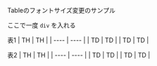 Tableのフォントサイズ変更のサンプル

<style>
.smalltable > table, .smalltable > th, .smalltable > td {
    font-size: 50%;
}
</style>

ここで一度 `div` を入れる
<div class="smalltable"> 

表1
|  TH  |  TH  |
| ---- | ---- |
|  TD  |  TD  |
|  TD  |  TD  |

</div>

表2
|  TH  |  TH  |
| ---- | ---- |
|  TD  |  TD  |
|  TD  |  TD  |
